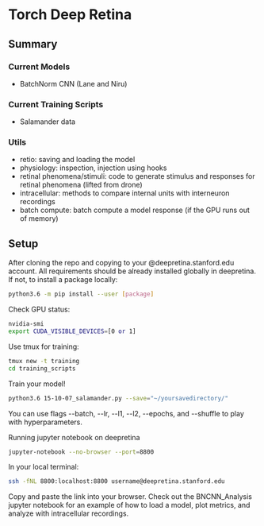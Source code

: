 # Torch Deep Retina

## Summary

### Current Models
- BatchNorm CNN (Lane and Niru)

### Current Training Scripts
- Salamander data

### Utils
- retio: saving and loading the model
- physiology: inspection, injection using hooks
- retinal phenomena/stimuli: code to generate stimulus and responses for retinal phenomena (lifted from drone)
- intracellular: methods to compare internal units with interneuron recordings
- batch compute: batch compute a model response (if the GPU runs out of memory)

## Setup
After cloning the repo and copying to your @deepretina.stanford.edu account. All requirements should be already installed globally in deepretina. If not, to install a package locally:
```sh
python3.6 -m pip install --user [package]
```

Check GPU status:
```sh
nvidia-smi
export CUDA_VISIBLE_DEVICES=[0 or 1]
```

Use tmux for training:
```sh
tmux new -t training
cd training_scripts
```
Train your model!
```sh
python3.6 15-10-07_salamander.py --save="~/yoursavedirectory/"
```
You can use flags --batch, --lr, --l1, --l2, --epochs, and --shuffle to play with hyperparameters.

Running jupyter notebook on deepretina
```sh
jupyter-notebook --no-browser --port=8800
```
In your local terminal:
```sh
ssh -fNL 8800:localhost:8800 username@deepretina.stanford.edu
```

Copy and paste the link into your browser. 
Check out the BNCNN_Analysis jupyter notebook for an example of how to load a model, plot metrics, and analyze with intracellular recordings.






